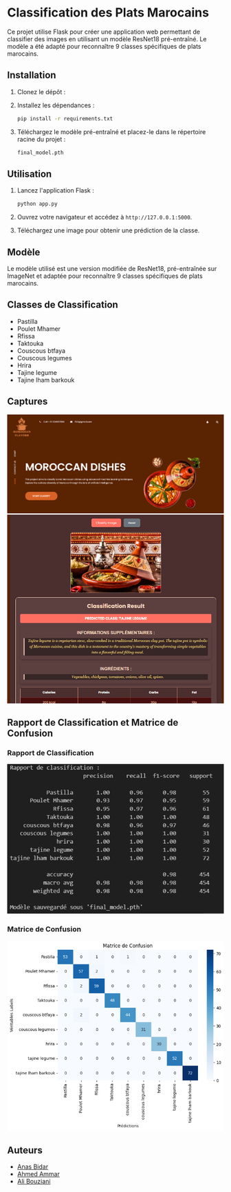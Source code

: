# Classification des Plats Marocains

Ce projet utilise Flask pour créer une application web permettant de classifier des images en utilisant un modèle ResNet18 pré-entraîné. Le modèle a été adapté pour reconnaître 9 classes spécifiques de plats marocains.





## Installation

1. Clonez le dépôt :
   

2. Installez les dépendances :
    ```sh
    pip install -r requirements.txt
    ```

3. Téléchargez le modèle pré-entraîné et placez-le dans le répertoire racine du projet :
    ```sh
    final_model.pth
    ```

## Utilisation

1. Lancez l'application Flask :
    ```sh
    python app.py
    ```

2. Ouvrez votre navigateur et accédez à `http://127.0.0.1:5000`.

3. Téléchargez une image pour obtenir une prédiction de la classe.



## Modèle

Le modèle utilisé est une version modifiée de ResNet18, pré-entraînée sur ImageNet et adaptée pour reconnaître 9 classes spécifiques de plats marocains.

## Classes de Classification

- Pastilla
- Poulet Mhamer
- Rfissa
- Taktouka
- Couscous btfaya
- Couscous legumes
- Hrira
- Tajine legume
- Tajine lham barkouk


## Captures

![Capture d'écran 1](screen/home.png)
![Capture d'écran 2](screen/start_2.png)

## Rapport de Classification et Matrice de Confusion

### Rapport de Classification

![Rapport de Classification](screen/output3.png)

### Matrice de Confusion

![Matrice de Confusion](screen/output2.png)

## Auteurs
- [Anas Bidar](https://github.com/anasbr22)
- [Ahmed Ammar](https://github.com/AhmedAmmar2405)
- [Ali Bouziani](https://github.com/bouzianiali)



